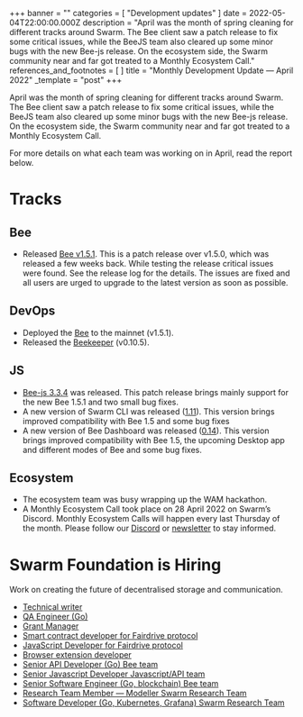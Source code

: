 +++
banner = ""
categories = [ "Development updates" ]
date = 2022-05-04T22:00:00.000Z
description = "April was the month of spring cleaning for different tracks around Swarm. The Bee client saw a patch release to fix some critical issues, while the BeeJS team also cleared up some minor bugs with the new Bee-js release. On the ecosystem side, the Swarm community near and far got treated to a Monthly Ecosystem Call."
references_and_footnotes = [ ]
title = "Monthly Development Update — April 2022"
_template = "post"
+++


April was the month of spring cleaning for different tracks around Swarm. The Bee client saw a patch release to fix some critical issues, while the BeeJS team also cleared up some minor bugs with the new Bee-js release. On the ecosystem side, the Swarm community near and far got treated to a Monthly Ecosystem Call.

For more details on what each team was working on in April, read the report below.

# Tracks

## **Bee**

- Released [Bee v1.5.1](https://github.com/ethersphere/bee/releases/tag/v1.5.1). This is a patch release over v1.5.0, which was released a few weeks back. While testing the release critical issues were found. See the release log for the details. The issues are fixed and all users are urged to upgrade to the latest version as soon as possible.

## **DevOps**

- Deployed the [Bee](https://github.com/ethersphere/bee) to the mainnet (v1.5.1).
- Released the [Beekeeper](https://github.com/ethersphere/beekeeper) (v0.10.5).

## **JS**

- [Bee-js 3.3.4](https://github.com/ethersphere/bee-js/releases/tag/v3.3.4) was released. This patch release brings mainly support for the new Bee 1.5.1 and two small bug fixes.
- A new version of Swarm CLI was released ([1.11](https://github.com/ethersphere/swarm-cli/releases/tag/v1.11.0)). This version brings improved compatibility with Bee 1.5 and some bug fixes
- A new version of Bee Dashboard was released ([0.14](https://github.com/ethersphere/bee-dashboard/releases/tag/v0.14.0)). This version brings improved compatibility with Bee 1.5, the upcoming Desktop app and different modes of Bee and some bug fixes.

## **Ecosystem**

- The ecosystem team was busy wrapping up the WAM hackathon.
- A Monthly Ecosystem Call took place on 28 April 2022 on Swarm’s Discord. Monthly Ecosystem Calls will happen every last Thursday of the month. Please follow our [Discord](https://discord.com/invite/GU22h2utj6) or [newsletter](https://www.ethswarm.org/newsletter.html) to stay informed.

# Swarm Foundation is Hiring

Work on creating the future of decentralised storage and communication.

- [Technical writer](https://www.ethswarm.org/jobs-technical-writer.html)
- [QA Engineer (Go)](https://www.ethswarm.org/jobs-QA-engineer-go.html)
- [Grant Manager](https://www.ethswarm.org/grant-manager.html)
- [Smart contract developer for Fairdrive protocol](https://www.ethswarm.org/jobs-smart-contract-developer-fairdrive.html)
- [JavaScript Developer for Fairdrive protocol](https://www.ethswarm.org/jobs-javascript-developer-fairdrive.html)
- [Browser extension developer](https://www.ethswarm.org/jobs-browser-extension-developer.html)
- [Senior API Developer (Go) Bee team](https://www.ethswarm.org/jobs-senior-API-developer-go.html)
- [Senior Javascript Developer Javascript/API team](https://www.ethswarm.org/jobs-senior-javascript-developer.html)
- [Senior Software Engineer (Go, blockchain) Bee team](https://www.ethswarm.org/jobs-senior-software-engineer-go-blockchain.html)
- [Research Team Member — Modeller Swarm Research Team](https://www.ethswarm.org/modeller-swarm-research-team.html)
- [Software Developer (Go, Kubernetes, Grafana) Swarm Research Team](https://www.ethswarm.org/software-developer-swarm-research-team.html)
